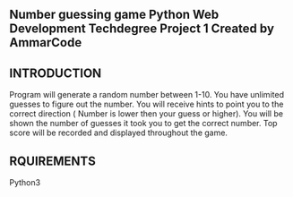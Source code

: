Number guessing game 
Python Web Development Techdegree
Project 1 Created by AmmarCode
--------------------------------

INTRODUCTION
------------
Program will generate a random number between 1-10.
You have unlimited guesses to figure out the number.
You will receive hints to point you to the correct direction ( Number is lower then your guess or higher).
You will be shown the number of guesses it took you to get the correct number.
Top score will be recorded and displayed throughout the game.


RQUIREMENTS
-----------
Python3


